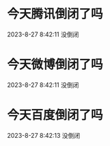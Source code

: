 # 今天腾讯倒闭了吗

2023-8-27 8:42:11 没倒闭

# 今天微博倒闭了吗

2023-8-27 8:42:11 没倒闭

# 今天百度倒闭了吗

2023-8-27 8:42:13 没倒闭

